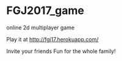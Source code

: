 # FGJ2017_game
online 2d multiplayer game


Play it at http://fgj17.herokuapp.com/

Invite your friends
Fun for the whole family!